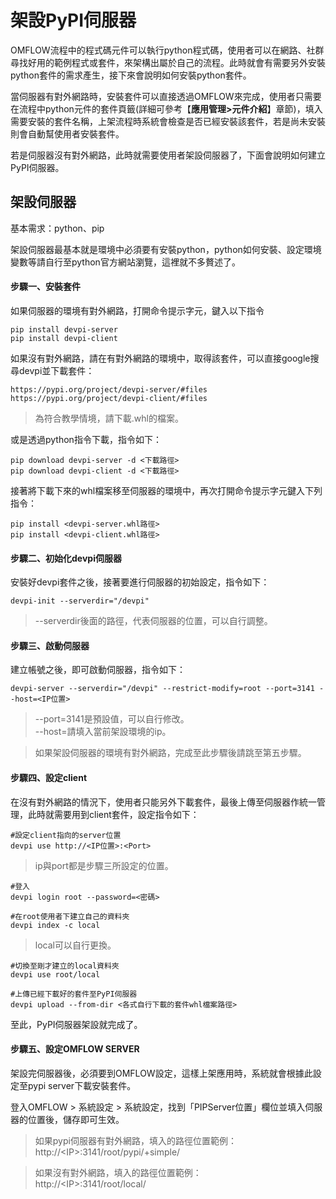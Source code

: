
# 架設PyPI伺服器

OMFLOW流程中的程式碼元件可以執行python程式碼，使用者可以在網路、社群尋找好用的範例程式或套件，來架構出屬於自己的流程。此時就會有需要另外安裝python套件的需求產生，接下來會說明如何安裝python套件。

當伺服器有對外網路時，安裝套件可以直接透過OMFLOW來完成，使用者只需要在流程中python元件的套件頁籤(詳細可參考【**應用管理>元件介紹**】章節)，填入需要安裝的套件名稱，上架流程時系統會檢查是否已經安裝該套件，若是尚未安裝則會自動幫使用者安裝套件。

若是伺服器沒有對外網路，此時就需要使用者架設伺服器了，下面會說明如何建立PyPI伺服器。

## 架設伺服器

基本需求：python、pip

架設伺服器最基本就是環境中必須要有安裝python，python如何安裝、設定環境變數等請自行至python官方網站瀏覽，這裡就不多贅述了。

#### 步驟一、安裝套件

如果伺服器的環境有對外網路，打開命令提示字元，鍵入以下指令

```
pip install devpi-server
pip install devpi-client
```

如果沒有對外網路，請在有對外網路的環境中，取得該套件，可以直接google搜尋devpi並下載套件：

```
https://pypi.org/project/devpi-server/#files  
https://pypi.org/project/devpi-client/#files
```
> 為符合教學情境，請下載.whl的檔案。

或是透過python指令下載，指令如下：

```
pip download devpi-server -d <下載路徑>
pip download devpi-client -d <下載路徑>
```

接著將下載下來的whl檔案移至伺服器的環境中，再次打開命令提示字元鍵入下列指令：

```
pip install <devpi-server.whl路徑>
pip install <devpi-client.whl路徑>
```

#### 步驟二、初始化devpi伺服器

安裝好devpi套件之後，接著要進行伺服器的初始設定，指令如下：

```
devpi-init --serverdir="/devpi"
```

> \--serverdir後面的路徑，代表伺服器的位置，可以自行調整。

#### 步驟三、啟動伺服器

建立帳號之後，即可啟動伺服器，指令如下：

```
devpi-server --serverdir="/devpi" --restrict-modify=root --port=3141 --host=<IP位置>
```

> \--port=3141是預設值，可以自行修改。  
> \--host=請填入當前架設環境的ip。

> 如果架設伺服器的環境有對外網路，完成至此步驟後請跳至第五步驟。


#### 步驟四、設定client

在沒有對外網路的情況下，使用者只能另外下載套件，最後上傳至伺服器作統一管理，此時就需要用到client套件，設定指令如下：

```
#設定client指向的server位置
devpi use http://<IP位置>:<Port>
```

> ip與port都是步驟三所設定的位置。

```
#登入
devpi login root --password=<密碼>

#在root使用者下建立自己的資料夾
devpi index -c local
```

> local可以自行更換。

```
#切換至剛才建立的local資料夾
devpi use root/local

#上傳已經下載好的套件至PyPI伺服器
devpi upload --from-dir <各式自行下載的套件whl檔案路徑>
```

至此，PyPI伺服器架設就完成了。

#### 步驟五、設定OMFLOW SERVER

架設完伺服器後，必須要到OMFLOW設定，這樣上架應用時，系統就會根據此設定至pypi server下載安裝套件。

登入OMFLOW > 系統設定 > 系統設定，找到「PIPServer位置」欄位並填入伺服器的位置後，儲存即可生效。

> 如果pypi伺服器有對外網路，填入的路徑位置範例：  
> http://\<IP>:3141/root/pypi/+simple/

> 如果沒有對外網路，填入的路徑位置範例：  
> http://\<IP>:3141/root/local/


